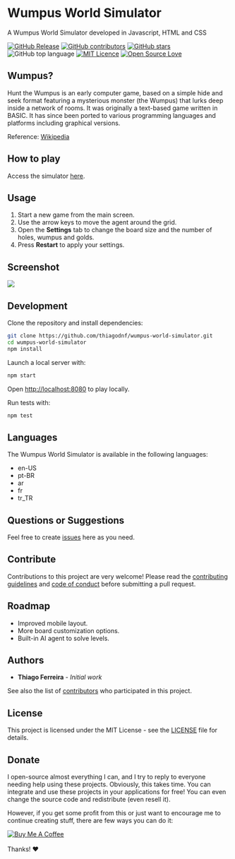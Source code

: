 # Wumpus World Simulator

A Wumpus World Simulator developed in Javascript, HTML and CSS

[![GitHub Release](https://img.shields.io/github/release/thiagodnf/wumpus-world-simulator.svg)](https://github.com/thiagodnf/wumpus-world-simulator/releases/latest)
[![GitHub contributors](https://img.shields.io/github/contributors/thiagodnf/wumpus-world-simulator.svg)](https://github.com/thiagodnf/wumpus-world-simulator/graphs/contributors)
[![GitHub stars](https://img.shields.io/github/stars/thiagodnf/wumpus-world-simulator.svg)](https://github.com/thiagodnf/wumpus-world-simulator)
![GitHub top language](https://img.shields.io/github/languages/top/thiagodnf/wumpus-world-simulator)
[![MIT Licence](https://badges.frapsoft.com/os/mit/mit.svg?v=103)](https://opensource.org/licenses/mit-license.php)
[![Open Source Love](https://badges.frapsoft.com/os/v1/open-source.svg?v=103)](https://github.com/ellerbrock/open-source-badges/)

## Wumpus?
Hunt the Wumpus is an early computer game, based on a simple hide and seek format featuring a mysterious monster (the Wumpus) that lurks deep inside a network of rooms. It was originally a text-based game written in BASIC. It has since been ported to various programming languages and platforms including graphical versions.

Reference: [Wikipedia](https://en.wikipedia.org/wiki/Hunt_the_Wumpus)

## How to play
Access the simulator [here](http://thiagodnf.github.io/wumpus-world-simulator/).

## Usage
1. Start a new game from the main screen.
2. Use the arrow keys to move the agent around the grid.
3. Open the **Settings** tab to change the board size and the number of holes, wumpus and golds.
4. Press **Restart** to apply your settings.

## Screenshot

<kbd>
  <img class="screenshot" src="https://raw.githubusercontent.com/thiagodnf/wumpus-world-simulator/master/img/screenshot.png"/>
</kbd>

## Development
Clone the repository and install dependencies:

```bash
git clone https://github.com/thiagodnf/wumpus-world-simulator.git
cd wumpus-world-simulator
npm install
```

Launch a local server with:

```bash
npm start
```

Open <http://localhost:8080> to play locally.

Run tests with:

```bash
npm test
```

## Languages
The Wumpus World Simulator is available in the following languages:
* en-US
* pt-BR
* ar
* fr
* tr_TR

## Questions or Suggestions
Feel free to create [issues](https://github.com/thiagodnf/wumpus-world-simulator/issues) here as you need.

## Contribute
Contributions to this project are very welcome! Please read the [contributing guidelines](CONTRIBUTING.md) and [code of conduct](CODE_OF_CONDUCT.md) before submitting a pull request.

## Roadmap
* Improved mobile layout.
* More board customization options.
* Built-in AI agent to solve levels.

## Authors
* **Thiago Ferreira** - *Initial work*

See also the list of [contributors](https://github.com/thiagodnf/wumpus-world-simulator/graphs/contributors) who participated in this project.

## License
This project is licensed under the MIT License - see the [LICENSE](LICENSE) file for details.

## Donate
I open-source almost everything I can, and I try to reply to everyone needing help using these projects. Obviously, this takes time. You can integrate and use these projects in your applications for free! You can even change the source code and redistribute (even resell it).

However, if you get some profit from this or just want to encourage me to continue creating stuff, there are few ways you can do it:

<a href="https://www.buymeacoffee.com/thiagodnf" target="_blank">
  <img src="https://www.buymeacoffee.com/assets/img/guidelines/download-assets-sm-2.svg" alt="Buy Me A Coffee">
</a>
<br/>
<br/>
Thanks! ❤️
